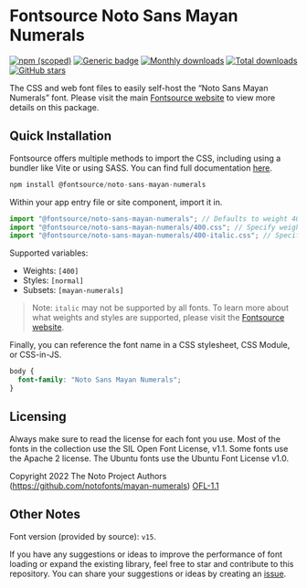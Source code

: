 # Fontsource Noto Sans Mayan Numerals

[![npm (scoped)](https://img.shields.io/npm/v/@fontsource/noto-sans-mayan-numerals?color=brightgreen)](https://www.npmjs.com/package/@fontsource/noto-sans-mayan-numerals) [![Generic badge](https://img.shields.io/badge/fontsource-passing-brightgreen)](https://github.com/fontsource/fontsource) [![Monthly downloads](https://badgen.net/npm/dm/@fontsource/noto-sans-mayan-numerals)](https://github.com/fontsource/fontsource) [![Total downloads](https://badgen.net/npm/dt/@fontsource/noto-sans-mayan-numerals)](https://github.com/fontsource/fontsource) [![GitHub stars](https://img.shields.io/github/stars/fontsource/fontsource.svg?style=social&label=Star)](https://github.com/fontsource/fontsource/stargazers)

The CSS and web font files to easily self-host the “Noto Sans Mayan Numerals” font. Please visit the main [Fontsource website](https://fontsource.org/fonts/noto-sans-mayan-numerals) to view more details on this package.

## Quick Installation

Fontsource offers multiple methods to import the CSS, including using a bundler like Vite or using SASS. You can find full documentation [here](https://fontsource.org/docs/getting-started/introduction).

```javascript
npm install @fontsource/noto-sans-mayan-numerals
```

Within your app entry file or site component, import it in.

```javascript
import "@fontsource/noto-sans-mayan-numerals"; // Defaults to weight 400
import "@fontsource/noto-sans-mayan-numerals/400.css"; // Specify weight
import "@fontsource/noto-sans-mayan-numerals/400-italic.css"; // Specify weight and style
```

Supported variables:
- Weights: `[400]`
- Styles: `[normal]`
- Subsets: `[mayan-numerals]`

> Note: `italic` may not be supported by all fonts. To learn more about what weights and styles are supported, please visit the [Fontsource website](https://fontsource.org/fonts/noto-sans-mayan-numerals).

Finally, you can reference the font name in a CSS stylesheet, CSS Module, or CSS-in-JS.

```css
body {
  font-family: "Noto Sans Mayan Numerals";
}
```

## Licensing
Always make sure to read the license for each font you use. Most of the fonts in the collection use the SIL Open Font License, v1.1. Some fonts use the Apache 2 license. The Ubuntu fonts use the Ubuntu Font License v1.0.

Copyright 2022 The Noto Project Authors (https://github.com/notofonts/mayan-numerals)
[OFL-1.1](http://scripts.sil.org/OFL)

## Other Notes
Font version (provided by source): `v15`.

If you have any suggestions or ideas to improve the performance of font loading or expand the existing library, feel free to star and contribute to this repository. You can share your suggestions or ideas by creating an [issue](https://github.com/fontsource/fontsource/issues).